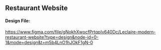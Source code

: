 ## Restaurant Website

#### Design File:

https://www.figma.com/file/gNokhXwocfPrtqpIv640Dc/Leclaire-modern-restaurant-website?type=design&node-id=0-1&mode=design&t=m5b4LnO1hJOkF1gN-0
